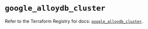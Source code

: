# `google_alloydb_cluster`

Refer to the Terraform Registry for docs: [`google_alloydb_cluster`](https://registry.terraform.io/providers/hashicorp/google/6.10.0/docs/resources/alloydb_cluster).
